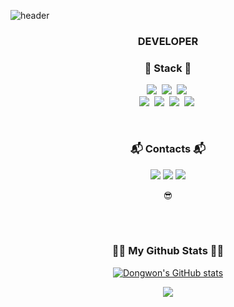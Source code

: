 
![header](https://capsule-render.vercel.app/api?type=waving&color=gradient&height=170&section=header&text=%20Dongwon&fontColor=ffffff&fontAlignX=45&fontAlignY=65&fontSize=100&animation=twinkling)


<h3 align="center">DEVELOPER</h3>
<h3 align="center"> 🌱 Stack 🌱 </h3>
<p align="center">
  <img src="https://img.shields.io/badge/HTML5-E34F26?style=for-the-badge&logo=HTML5&logoColor=white"/></a>&nbsp
  <img src="https://img.shields.io/badge/css-1572B6?style=for-the-badge&logo=css3&logoColor=white"/></a>&nbsp
  <img src="https://img.shields.io/badge/Javascript-ffb13b?style=for-the-badge&logo=javascript&logoColor=white"/></a>&nbsp 
  <br>
  <img src="https://img.shields.io/badge/Node.js-339933?style=for-the-badge&logo=Node.js&logoColor=white"/></a>&nbsp 
  <img src="https://img.shields.io/badge/React.js-61DAFB?style=for-the-badge&logo=React&logoColor=white"/></a>&nbsp 
  <img src="https://img.shields.io/badge/Flutter-02569B?style=for-the-badge&logo=Flutter&logoColor=white"/></a>&nbsp 
  <img src="https://img.shields.io/badge/Python-3776AB?style=for-the-badge&logo=Python&logoColor=white"/></a>&nbsp
</p>
<br>

<h3 align="center"> 📬 Contacts 📬 </h3>
<p align="center">
  <a href="mailto:kirin0044@gmail.com"><img src="https://img.shields.io/badge/Gmail-d14836?style=for-the-badge&logo=Gmail&logoColor=white&link=kirin0044@gmail.com"/></a>
  <a href="mailto:kirin2211@naver.com"><img src="https://img.shields.io/badge/Naver-03C75A?style=for-the-badge&logo=Naver&logoColor=white&link=kirin2211@naver.com"/></a>
  <a href ="https://github.com/kirin2211"><img src="https://img.shields.io/badge/GitHub-181717?style=for-the-badge&logo=GitHub&logoColor=white"/></a>
</p>
<p align="center">
😎

<br><br>
  
<h3 align="center">👨‍💻 My Github Stats 👨‍💻</h3>
<div align="center">

[![Dongwon's GitHub stats](https://github-readme-stats.vercel.app/api?username=kirin2211&hide_title=true&show_icons=true&include_all_commits=true&disable_animations=true&theme=tokyonight)](https://github.com/kirin2211/github-readme-stats)<br>
<!-- [![Top Langs](https://github-readme-stats.vercel.app/api/top-langs/?username=kirin2211&layout=compact)](https://github.com/kirin2211/github-readme-stats) -->
</div>

<p align="center">
  <a href="https://hits.seeyoufarm.com"><img src="https://hits.seeyoufarm.com/api/count/incr/badge.svg?url=https%3A%2F%2Fgithub.com%2Fhyeinisfree&count_bg=%2341B883&title_bg=%23CDC2C2&icon=github.svg&icon_color=%23E7E7E7&title=hits&edge_flat=false"/></a>
</p>
